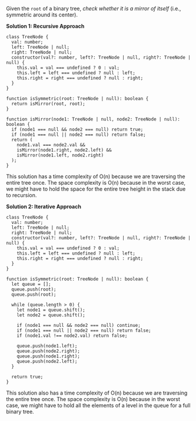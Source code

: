 Given the `root` of a binary tree, *check whether it is a mirror of itself* (i.e., symmetric around its center).

**Solution 1: Recursive Approach**

```tsx
class TreeNode {
  val: number;
  left: TreeNode | null;
  right: TreeNode | null;
  constructor(val?: number, left?: TreeNode | null, right?: TreeNode | null) {
    this.val = val === undefined ? 0 : val;
    this.left = left === undefined ? null : left;
    this.right = right === undefined ? null : right;
  }
}

function isSymmetric(root: TreeNode | null): boolean {
  return isMirror(root, root);
}

function isMirror(node1: TreeNode | null, node2: TreeNode | null): boolean {
  if (node1 === null && node2 === null) return true;
  if (node1 === null || node2 === null) return false;
  return (
    node1.val === node2.val &&
    isMirror(node1.right, node2.left) &&
    isMirror(node1.left, node2.right)
  );
}
```

This solution has a time complexity of O(n) because we are traversing the entire tree once. The space complexity is O(n) because in the worst case, we might have to hold the space for the entire tree height in the stack due to recursion.

**Solution 2: Iterative Approach**

```tsx
class TreeNode {
  val: number;
  left: TreeNode | null;
  right: TreeNode | null;
  constructor(val?: number, left?: TreeNode | null, right?: TreeNode | null) {
    this.val = val === undefined ? 0 : val;
    this.left = left === undefined ? null : left;
    this.right = right === undefined ? null : right;
  }
}

function isSymmetric(root: TreeNode | null): boolean {
  let queue = [];
  queue.push(root);
  queue.push(root);

  while (queue.length > 0) {
    let node1 = queue.shift();
    let node2 = queue.shift();

    if (node1 === null && node2 === null) continue;
    if (node1 === null || node2 === null) return false;
    if (node1.val !== node2.val) return false;

    queue.push(node1.left);
    queue.push(node2.right);
    queue.push(node1.right);
    queue.push(node2.left);
  }

  return true;
}
```

This solution also has a time complexity of O(n) because we are traversing the entire tree once. The space complexity is O(n) because in the worst case, we might have to hold all the elements of a level in the queue for a full binary tree.
